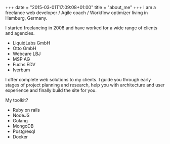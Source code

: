 +++
date = "2015-03-01T17:09:08+01:00"
title = "about_me"
+++
 I am a freelance web developer / Agile coach / Workflow optimizer living in Hamburg, Germany.

 I started freelancing in 2008 and have worked for a wide range of clients and agencies.

- LiquidLabs GmbH
- Otto GmbH
- Webcare LBJ
- MSP AG
- Fuchs EDV
- Iverbum

I offer complete web solutions to my clients. I guide you through early stages of project planning and research, help you with architecture and user experience and finally build the site for you.

My toolkit?

- Ruby on rails
- NodeJS
- Golang
- MongoDB
- Postgresql
- Docker

